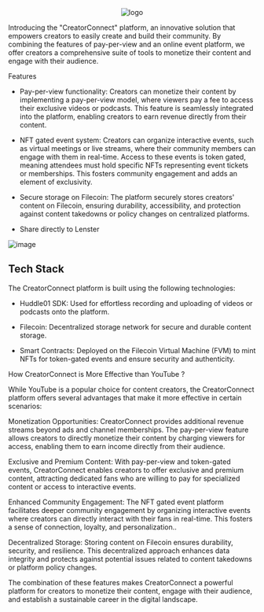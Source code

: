 <div align="center">
  <img src="https://user-images.githubusercontent.com/95926324/235373288-1b9639aa-e9cb-4b9b-ba8d-2bd8310fe3be.png" alt="logo">
</div>

Introducing the "CreatorConnect" platform, an innovative solution that empowers creators to easily create and build their community. By combining the features of pay-per-view and an online event platform, we offer creators a comprehensive suite of tools to monetize their content and engage with their audience.

Features

* Pay-per-view functionality: Creators can monetize their content by implementing a pay-per-view model, where viewers pay a fee to access their exclusive videos or podcasts. This feature is seamlessly integrated into the platform, enabling creators to earn revenue directly from their content.

* NFT gated event system: Creators can organize interactive events, such as virtual meetings or live streams, where their community members can engage with them in real-time. Access to these events is token gated, meaning attendees must hold specific NFTs representing event tickets or memberships. This fosters community engagement and adds an element of exclusivity.

* Secure storage on Filecoin: The platform securely stores creators' content on Filecoin, ensuring durability, accessibility, and protection against content takedowns or policy changes on centralized platforms.

* Share directly to Lenster

![image](https://user-images.githubusercontent.com/95926324/235943778-80a2ae6c-658d-40f1-9608-216f118fddc8.png)

## Tech Stack

The CreatorConnect platform is built using the following technologies:

* Huddle01 SDK: Used for effortless recording and uploading of videos or podcasts onto the platform.

* Filecoin: Decentralized storage network for secure and durable content storage.

* Smart Contracts: Deployed on the Filecoin Virtual Machine (FVM) to mint NFTs for token-gated events and ensure security and authenticity.

How CreatorConnect is More Effective than YouTube ?

While YouTube is a popular choice for content creators, the CreatorConnect platform offers several advantages that make it more effective in certain scenarios:

Monetization Opportunities: CreatorConnect provides additional revenue streams beyond ads and channel memberships. The pay-per-view feature allows creators to directly monetize their content by charging viewers for access, enabling them to earn income directly from their audience.

Exclusive and Premium Content: With pay-per-view and token-gated events, CreatorConnect enables creators to offer exclusive and premium content, attracting dedicated fans who are willing to pay for specialized content or access to interactive events.

Enhanced Community Engagement: The NFT gated event platform facilitates deeper community engagement by organizing interactive events where creators can directly interact with their fans in real-time. This fosters a sense of connection, loyalty, and personalization..

Decentralized Storage: Storing content on Filecoin ensures durability, security, and resilience. This decentralized approach enhances data integrity and protects against potential issues related to content takedowns or platform policy changes.

The combination of these features makes CreatorConnect a powerful platform for creators to monetize their content, engage with their audience, and establish a sustainable career in the digital landscape.
